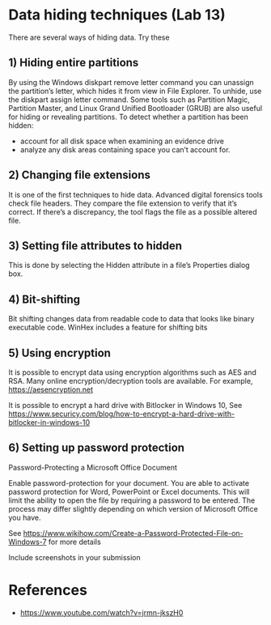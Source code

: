 # Data hiding techniques (Lab 13)


There are several ways of hiding data. Try these


## 1)	Hiding entire partitions

By using the Windows diskpart remove letter command you can unassign the partition’s letter, which hides it from view in File Explorer. To unhide, use the diskpart assign letter command. Some tools such as Partition Magic, Partition Master, and Linux Grand Unified Bootloader (GRUB) are also useful for hiding or revealing partitions. To detect whether a partition has been hidden: 

*	account for all disk space when examining an evidence drive 
*	analyze any disk areas containing space you can’t account for.


## 2)	Changing file extensions

It is one of the first techniques to hide data. Advanced digital forensics tools check file headers. They compare the file extension to verify that it’s correct. If there’s a discrepancy, the tool flags the file as a possible altered file.


## 3)	Setting file attributes to hidden

This is done by selecting the Hidden attribute in a file’s Properties dialog box.


## 4)	Bit-shifting

Bit shifting changes data from readable code to data that looks like binary executable code. WinHex includes a feature for shifting bits


## 5)	Using encryption

It is possible to encrypt data using encryption algorithms such as AES and RSA. Many online encryption/decryption tools are available. For example, https://aesencryption.net

It is possible to encrypt a hard drive with Bitlocker in Windows 10, See https://www.securicy.com/blog/how-to-encrypt-a-hard-drive-with-bitlocker-in-windows-10


## 6)	Setting up password protection

Password-Protecting a Microsoft Office Document 

Enable password-protection for your document. You are able to activate password protection for Word, PowerPoint or Excel documents. This will limit the ability to open the file by requiring a password to be entered. The process may differ slightly depending on which version of Microsoft Office you have.

See https://www.wikihow.com/Create-a-Password-Protected-File-on-Windows-7  for more details



Include screenshots in your submission



# References

* https://www.youtube.com/watch?v=jrmn-jkszH0
